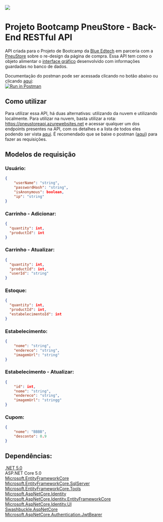 <img src="https://i.imgur.com/8UTMM6E.png"/>

# Projeto Bootcamp PneuStore - Back-End RESTful API

API criada para o Projeto de Bootcamp da <a href="https://blueedtech.com.br">Blue Edtech</a> em parceria com a <a href="https://www.pneustore.com.br">PneuStore</a> sobre o re-design da página de compra. Essa API tem como o objeto alimentar o <a href="https://github.com/Caioferrari04/pneustore-front">interface gráfico</a> desenvolvido com informações guardadas no banco de dados. </br>

Documentação do postman pode ser acessada clicando no botão abaixo ou clicando <a href="https://documenter.getpostman.com/view/17178267/UV5XidNW#7af0a7de-91ba-483f-9e25-a73cfbd413f2">aqui</a>:</br>
[![Run in Postman](https://run.pstmn.io/button.svg)](https://app.getpostman.com/run-collection/17178267-11e6eafe-442d-4baa-ba85-1116749023c4?action=collection%2Ffork&collection-url=entityId%3D17178267-11e6eafe-442d-4baa-ba85-1116749023c4%26entityType%3Dcollection)

## Como utilizar

Para utilizar essa API, há duas alternativas: utilizando da nuvem e utilizando localmente. Para utilizar na nuvem, basta utilizar a rota: https://pneustoreapi.azurewebsites.net e acessar qualquer um dos endpoints presentes na API, com os detalhes e a lista de todos eles podendo ser vista <a href="https://documenter.getpostman.com/view/17178267/UV5XidNW#7af0a7de-91ba-483f-9e25-a73cfbd413f2">aqui</a>. É recomendado que se baixe o postman (<a href="https://www.postman.com">aqui</a>) para fazer as requisições.

## Modelos de requisição

### Usuário:
```json
{
    "userName": "string",
    "passwordHash": "string",
    "isAnonymous": boolean,
    "ip": "string"
}
```

### Carrinho - Adicionar:

```json
{
  "quantity": int,
  "productId": int
}
```

### Carrinho - Atualizar:

```json
{
  "quantity": int,
  "productId": int,
  "userId": "string"
}
```

### Estoque:

```json
{
  "quantity": int,
  "productId": int,
  "estabelecimentoId": int
}
```

### Estabelecimento:

```json
{
    "nome": "string",
    "endereco": "string",
    "imagemUrl": "string"
}
```

### Estabelecimento - Atualizar:

```json
{
    "id": int,
    "nome": "string",
    "endereco": "string",
    "imagemUrl": "stringg"
}
```

### Cupom:

```json
{
    "nome": "BBBB",
    "desconto": 0.9
}
```

## Dependências:

<a href="https://dotnet.microsoft.com/download">.NET 5.0</a></br>
ASP.NET Core 5.0 </br>
<a href="https://www.nuget.org/packages/Microsoft.EntityFrameworkCore">Microsoft.EntityFrameworkCore</a></br>
<a href="https://www.nuget.org/packages/Microsoft.EntityFrameworkCore.SqlServer/">Microsoft.EntityFrameworkCore.SqlServer</a></br>
<a href="https://www.nuget.org/packages/Microsoft.EntityFrameworkCore.Tools">Microsoft.EntityFrameworkCore.Tools</a></br>
<a href="https://www.nuget.org/packages/Microsoft.AspNetCore.Identity/">Microsoft.AspNetCore.Identity</a></br>
<a href="https://www.nuget.org/packages/Microsoft.AspNetCore.Identity.EntityFrameworkCore">Microsoft.AspNetCore.Identity.EntityFrameworkCore</a></br>
<a href="https://www.nuget.org/packages/Microsoft.AspNetCore.Identity.UI">Microsoft.AspNetCore.Identity.UI</a></br>
<a href="https://www.nuget.org/packages/Swashbuckle.AspNetCore/">Swashbuckle.AspNetCore</a></br>
<a href="https://www.nuget.org/packages/Microsoft.AspNetCore.Authentication.JwtBearer">Microsoft.AspNetCore.Authentication.JwtBearer</a>
